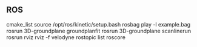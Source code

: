 
ROS
---
cmake_list
source /opt/ros/kinetic/setup.bash 
rosbag play -l example.bag 
rosrun 3D-groundplane groundplanfit
rosrun 3D-groundplane scanlinerun
rosrun rviz rviz -f velodyne
rostopic list
roscore
